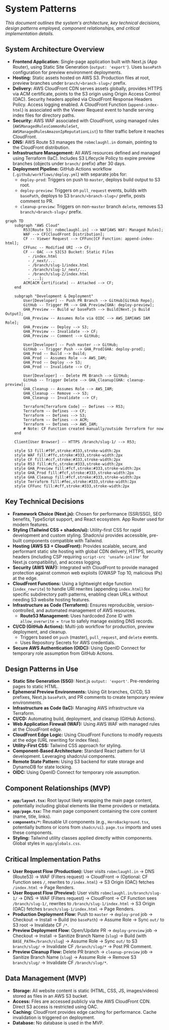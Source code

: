 # System Patterns

*This document outlines the system's architecture, key technical decisions, design patterns employed, component relationships, and critical implementation details.*

## System Architecture Overview

*   **Frontend Application:** Single-page application built with Next.js (App Router), using Static Site Generation (`output: 'export'`). Uses `basePath` configuration for preview environment deployments.
*   **Hosting:** Static assets hosted on AWS S3. Production files at root, preview branches under `branch/<branch-slug>/` prefix.
*   **Delivery:** AWS CloudFront CDN serves assets globally, provides HTTPS via ACM certificate, points to the S3 origin using Origin Access Control (OAC). Security headers applied via CloudFront Response Headers Policy. Access logging enabled. A CloudFront Function (`append-index-html`) is associated with the Viewer Request event to handle serving index files for directory paths.
*   **Security:** AWS WAF associated with CloudFront, using managed rules (`AWSManagedRulesCommonRuleSet`, `AWSManagedRulesAmazonIpReputationList`) to filter traffic before it reaches CloudFront.
*   **DNS:** AWS Route 53 manages the `robmclaughl.in` domain, pointing to the CloudFront distribution.
*   **Infrastructure Management:** All AWS resources defined and managed using Terraform (IaC). Includes S3 Lifecycle Policy to expire preview branches (objects under `branch/` prefix) after 30 days.
*   **Deployment Pipeline:** GitHub Actions workflow (`.github/workflows/deploy.yml`) with separate jobs for:
    *   `deploy-prod`: Triggers on push to `master`, deploys build output to S3 root.
    *   `deploy-preview`: Triggers on `pull_request` events, builds with `basePath`, deploys to S3 `branch/<branch-slug>/` prefix, posts comment to PR.
    *   `cleanup-preview`: Triggers on non-`master` branch `delete`, removes S3 `branch/<branch-slug>/` prefix.

```mermaid
graph TD
    subgraph "AWS Cloud"
        R53[Route 53: robmclaughl.in] --> WAF[AWS WAF: Managed Rules];
        WAF --> CF[CloudFront Distribution];
        CF -- Viewer Request --> CFFunc[CF Function: append-index-html];
        CFFunc -- Modified URI --> CF;
        CF -- OAC --> S3[S3 Bucket: Static Files
          - /index.html
          - /_next/...
          - /branch/slug-1/index.html
          - /branch/slug-1/_next/...
          - /branch/slug-2/index.html
          - ...];
        ACM[ACM Certificate] -- Attached --> CF;
    end

    subgraph "Development & Deployment"
        User[Developer] -- Push PR Branch --> GitHub[GitHub Repo];
        GitHub -- Trigger PR --> GHA_Preview[GHA: deploy-preview];
        GHA_Preview -- Build w/ basePath --> Build[Next.js Build Output];
        GHA_Preview -- Assumes Role via OIDC --> AWS_IAM[AWS IAM Role];
        GHA_Preview -- Deploy --> S3;
        GHA_Preview -- Invalidate --> CF;
        GHA_Preview -- Comment --> GitHub;

        User[Developer] -- Push master --> GitHub;
        GitHub -- Trigger Push --> GHA_Prod[GHA: deploy-prod];
        GHA_Prod -- Build --> Build;
        GHA_Prod -- Assumes Role --> AWS_IAM;
        GHA_Prod -- Deploy --> S3;
        GHA_Prod -- Invalidate --> CF;

        User[Developer] -- Delete PR Branch --> GitHub;
        GitHub -- Trigger Delete --> GHA_Cleanup[GHA: cleanup-preview];
        GHA_Cleanup -- Assumes Role --> AWS_IAM;
        GHA_Cleanup -- Remove --> S3;
        GHA_Cleanup -- Invalidate --> CF;

        Terraform[Terraform Code] -- Defines --> R53;
        Terraform -- Defines --> CF;
        Terraform -- Defines --> S3;
        Terraform -- Defines --> ACM;
        Terraform -- Defines --> AWS_IAM;
        # Note: CF Function created manually/outside Terraform for now
    end

    Client[User Browser] -- HTTPS /branch/slug-1/ --> R53;

    style S3 fill:#f9f,stroke:#333,stroke-width:2px
    style WAF fill:#ffc,stroke:#333,stroke-width:2px
    style CF fill:#ccf,stroke:#333,stroke-width:2px
    style R53 fill:#cfc,stroke:#333,stroke-width:2px
    style GHA_Preview fill:#fcf,stroke:#333,stroke-width:2px
    style GHA_Prod fill:#fcf,stroke:#333,stroke-width:2px
    style GHA_Cleanup fill:#fcf,stroke:#333,stroke-width:2px
    style Terraform fill:#fec,stroke:#333,stroke-width:2px
    style CFFunc fill:#cff,stroke:#333,stroke-width:2px
```

## Key Technical Decisions

*   **Framework Choice (Next.js):** Chosen for performance (SSR/SSG), SEO benefits, TypeScript support, and React ecosystem. App Router used for modern features.
*   **Styling (Tailwind CSS + shadcn/ui):** Utility-first CSS for rapid development and custom styling. Shadcn/ui provides accessible, pre-built components compatible with Tailwind.
*   **Hosting (AWS S3 + CloudFront):** Provides scalable, secure, and performant static site hosting with global CDN delivery, HTTPS, security headers (including CSP requiring `script-src 'unsafe-inline'` for Next.js compatibility), and access logging.
*   **Security (AWS WAF):** Integrated with CloudFront to provide managed protection against common web exploits (OWASP Top 10, malicious IPs) at the edge.
*   **CloudFront Functions:** Using a lightweight edge function (`index_rewrite`) to handle URI rewrites (appending `index.html`) for specific subdirectory path patterns, enabling clean URLs without needing S3 website hosting features.
*   **Infrastructure as Code (Terraform):** Ensures reproducible, version-controlled, and automated management of AWS resources.
    *   **Route53 Management:** Uses hardcoded Zone ID with `allow_overwrite = true` to safely manage existing DNS records.
*   **CI/CD (GitHub Actions):** Multi-job workflow for production, preview deployment, and cleanup.
    *   Triggers based on `push` (master), `pull_request`, and `delete` events.
    *   Uses Repository Secrets for AWS credentials.
*   **Secure AWS Authentication (OIDC):** Using OpenID Connect for temporary role assumption from GitHub Actions.

## Design Patterns in Use

*   **Static Site Generation (SSG):** Next.js `output: 'export'`. Pre-rendering pages to static HTML.
*   **Ephemeral Preview Environments:** Using Git branches, CI/CD, S3 prefixes, Next.js `basePath`, and PR comments to create temporary review environments.
*   **Infrastructure as Code (IaC):** Managing AWS infrastructure via Terraform.
*   **CI/CD:** Automating build, deployment, and cleanup (GitHub Actions).
*   **Web Application Firewall (WAF):** Using AWS WAF with managed rules at the CloudFront edge.
*   **CloudFront Edge Logic:** Using CloudFront Functions to modify requests at the edge (URL rewriting for index files).
*   **Utility-First CSS:** Tailwind CSS approach for styling.
*   **Component-Based Architecture:** Standard React pattern for UI development. Leveraging shadcn/ui components.
*   **Remote State Pattern:** Using S3 backend for state storage and DynamoDB for state locking.
*   **OIDC:** Using OpenID Connect for temporary role assumption.

## Component Relationships (MVP)

*   **`app/layout.tsx`:** Root layout likely wrapping the main page content, potentially including global elements like theme providers or metadata.
*   **`app/page.tsx`:** The main page component containing the core content (name, title, links).
*   **`components/*`:** Reusable UI components (e.g., `HeroBackground.tsx`, potentially buttons or icons from `shadcn/ui`). `page.tsx` imports and uses these components.
*   **Styling:** Tailwind utility classes applied directly within components. Global styles in `app/globals.css`.

## Critical Implementation Paths

*   **User Request Flow (Production):** User visits `robmclaughl.in` -> DNS (Route53) -> WAF (Filters request) -> CloudFront -> (Optional: CF Function sees `/`, rewrites to `/index.html`) -> S3 Origin (OAC) fetches `/index.html` -> Page Renders.
*   **User Request Flow (Preview):** User visits `robmclaughl.in/branch/slug-1/` -> DNS -> WAF (Filters request) -> CloudFront -> CF Function sees `/branch/slug-1/`, rewrites to `/branch/slug-1/index.html` -> S3 Origin (OAC) fetches `branch/slug-1/index.html` -> Page Renders.
*   **Production Deployment Flow:** Push to `master` -> `deploy-prod` job -> Checkout -> Install -> Build (no `basePath`) -> Assume Role -> Sync `out/` to S3 root -> Invalidate CF `/*`.
*   **Preview Deployment Flow:** Open/Update PR -> `deploy-preview` job -> Checkout -> Install -> Sanitize Branch Name (`slug`) -> Build (with `BASE_PATH=/branch/slug`) -> Assume Role -> Sync `out/` to S3 `branch/slug/` -> Invalidate CF `/branch/slug/*` -> Post PR Comment.
*   **Preview Cleanup Flow:** Delete PR branch -> `cleanup-preview` job -> Sanitize Branch Name (`slug`) -> Assume Role -> Remove S3 `branch/slug/` -> Invalidate CF `/branch/slug/*`.

## Data Management (MVP)

*   **Storage:** All website content is static (HTML, CSS, JS, images/videos) stored as files in an AWS S3 bucket.
*   **Access:** Files are accessed publicly via the AWS CloudFront CDN. Direct S3 access is restricted using OAC.
*   **Caching:** CloudFront provides edge caching for performance. Cache invalidation is triggered on deployment.
*   **Database:** No database is used in the MVP. 